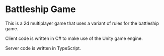 # Battleship Game
This is a 2d multiplayer game that uses a variant of rules for the battleship game.

Client code is written in C# to make use of the Unity game engine.

Server code is written in TypeScript.
